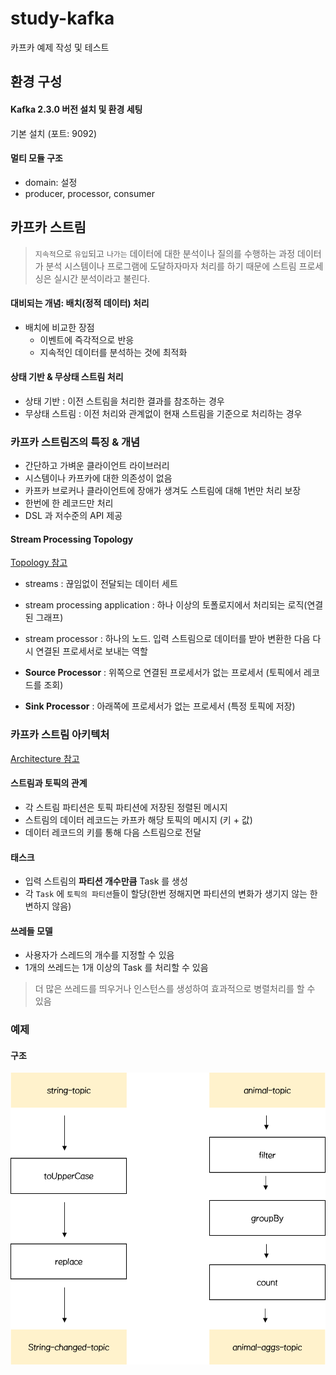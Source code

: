 # study-kafka

카프카 예제 작성 및 테스트

## 환경 구성

#### Kafka 2.3.0 버전 설치 및 환경 세팅
기본 설치 (포트: 9092)

#### 멀티 모듈 구조
- domain: 설정
- producer, processor, consumer

## 카프카 스트림 

> `지속적`으로 `유입`되고 `나가는` 데이터에 대한 분석이나 질의를 수행하는 과정
> 데이터가 분석 시스템이나 프로그램에 도달하자마자 처리를 하기 때문에 스트림 프로세싱은 실시간 분석이라고 불린다.

#### 대비되는 개념: 배치(정적 데이터) 처리

- 배치에 비교한 장점
    - 이벤트에 즉각적으로 반응
    - 지속적인 데이터를 분석하는 것에 최적화

#### 상태 기반 & 무상태 스트림 처리

- 상태 기반 : 이전 스트림을 처리한 결과를 참조하는 경우
- 무상태 스트림 : 이전 처리와 관계없이 현재 스트림을 기준으로 처리하는 경우

### 카프카 스트림즈의 특징 & 개념

- 간단하고 가벼운 클라이언트 라이브러리
- 시스템이나 카프카에 대한 의존성이 없음
- 카프카 브로커나 클라이언트에 장애가 생겨도 스트림에 대해 1번만 처리 보장
- 한번에 한 레코드만 처리
- DSL 과 저수준의 API 제공

#### Stream Processing Topology
[Topology 참고](https://kafka.apache.org/24/documentation/streams/core-concepts#streams_topology)

- streams : 끊임없이 전달되는 데이터 세트
- stream processing application : 하나 이상의 토폴로지에서 처리되는 로직(연결된 그래프)
- stream processor : 하나의 노드. 입력 스트림으로 데이터를 받아 변환한 다음 다시 연결된 프로세서로 보내는 역할

- **Source Processor** : 위쪽으로 연결된 프로세서가 없는 프로세서 (토픽에서 레코드를 조회)
- **Sink Processor** : 아래쪽에 프로세서가 없는 프로세서  (특정 토픽에 저장)

### 카프카 스트림 아키텍처
[Architecture 참고](https://kafka.apache.org/24/documentation/streams/architecture)

#### 스트림과 토픽의 관계
- 각 스트림 파티션은 토픽 파티션에 저장된 정렬된 메시지
- 스트림의 데이터 레코드는 카프카 해당 토픽의 메시지 (키 + 값)
- 데이터 레코드의 키를 통해 다음 스트림으로 전달

#### 태스크
- 입력 스트림의 **파티션 개수만큼** Task 를 생성
- 각 `Task` 에 `토픽의 파티션`들이 할당(한번 정해지면 파티션의 변화가 생기지 않는 한 변하지 않음)

#### 쓰레들 모델
- 사용자가 스레드의 개수를 지정할 수 있음
- 1개의 쓰레드는 1개 이상의 Task 를 처리할 수 있음

> 더 많은 쓰레드를 띄우거나 인스턴스를 생성하여 효과적으로 병렬처리를 할 수 있음

### 예제 

#### 구조
![Example Kafka Streams 구조](/documents/images/example-logic.png)
